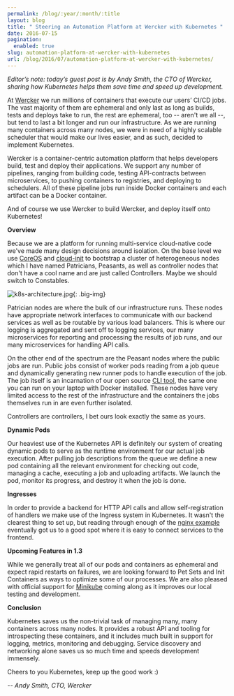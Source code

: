 ```yaml
---
permalink: /blog/:year/:month/:title
layout: blog
title: " Steering an Automation Platform at Wercker with Kubernetes "
date: 2016-07-15
pagination:
  enabled: true
slug: automation-platform-at-wercker-with-kubernetes
url: /blog/2016/07/automation-platform-at-wercker-with-kubernetes/
---
```

_Editor’s note: today’s guest post is by Andy Smith, the CTO of Wercker, sharing how Kubernetes helps them save time and speed up development. &nbsp;_  

At [Wercker](http://wercker.com/) we run millions of containers that execute our users’ CI/CD jobs. The vast majority of them are ephemeral and only last as long as builds, tests and deploys take to run, the rest are ephemeral, too -- aren't we all --, but tend to last a bit longer and run our infrastructure. As we are running many containers across many nodes, we were in need of a highly scalable scheduler that would make our lives easier, and as such, decided to implement Kubernetes.  

Wercker is a container-centric automation platform that helps developers build, test and deploy their applications. We support any number of pipelines, ranging from building code, testing API-contracts between microservices, to pushing containers to registries, and deploying to schedulers. All of these pipeline jobs run inside Docker containers and each artifact can be a Docker container.  

And of course we use Wercker to build Wercker, and deploy itself onto Kubernetes!  

**Overview**  

Because we are a platform for running multi-service cloud-native code we've made many design decisions around isolation. On the base level we use [CoreOS](http://coreos.com/) and [cloud-init](https://coreos.com/os/docs/latest/cloud-config.html) to bootstrap a cluster of heterogeneous nodes which I have named Patricians, Peasants, as well as controller nodes that don't have a cool name and are just called Controllers. Maybe we should switch to Constables.  


 ![k8s-architecture.jpg](https://lh5.googleusercontent.com/i_Gtd1J9dekCxy7jJYZDZX0XmAmGD4f8qhrYG60FdVqnM87l-si44BGHjFdEFACZcx2E-rgRZNxuvniYDninlHAl9ZHyF2-jJjKUl-QQH8Au29hwVTbnDc0tP1Rv_Yd8mvt1tfoX){: .big-img}




Patrician nodes are where the bulk of our infrastructure runs. These nodes have appropriate network interfaces to communicate with our backend services as well as be routable by various load balancers. This is where our logging is aggregated and sent off to logging services, our many microservices for reporting and processing the results of job runs, and our many microservices for handling API calls.



On the other end of the spectrum are the Peasant nodes where the public jobs are run. Public jobs consist of worker pods reading from a job queue and dynamically generating new runner pods to handle execution of the job. The job itself is an incarnation of our open source [CLI tool](http://github.com/wercker/wercker), the same one you can run on your laptop with Docker installed. These nodes have very limited access to the rest of the infrastructure and the containers the jobs themselves run in are even further isolated.



Controllers are controllers, I bet ours look exactly the same as yours.



**Dynamic Pods**

Our heaviest use of the Kubernetes API is definitely our system of creating dynamic pods to serve as the runtime environment for our actual job execution. After pulling job descriptions from the queue we define a new pod containing all the relevant environment for checking out code, managing a cache, executing a job and uploading artifacts. We launch the pod, monitor its progress, and destroy it when the job is done.



**Ingresses**

In order to provide a backend for HTTP API calls and allow self-registration of handlers we make use of the Ingress system in Kubernetes. It wasn't the clearest thing to set up, but reading through enough of the [nginx example](http://blog.kubernetes.io/2016/03/Kubernetes-1.2-and-simplifying-advanced-networking-with-Ingress.html) eventually got us to a good spot where it is easy to connect services to the frontend.



**Upcoming Features in 1.3**



While we generally treat all of our pods and containers as ephemeral and expect rapid restarts on failures, we are looking forward to Pet Sets and Init Containers as ways to optimize some of our processes. We are also pleased with official support for [Minikube](https://github.com/kubernetes/minikube) coming along as it improves our local testing and development.&nbsp;



**Conclusion**



Kubernetes saves us the non-trivial task of managing many, many containers across many nodes. It provides a robust API and tooling for introspecting these containers, and it includes much built in support for logging, metrics, monitoring and debugging. Service discovery and networking alone saves us so much time and speeds development immensely.

Cheers to you Kubernetes, keep up the good work :)



_-- Andy Smith, CTO, Wercker_
